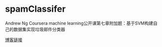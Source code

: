 # spamClassifer
Andrew Ng Coursera machine learning公开课第七章附加题：基于SVM构建自己的数据集实现垃圾邮件分类器

[博客链接](https://iluo.github.io/2018/05/05/Coursera-Machine-Learning-ex6-%E9%99%84%E5%8A%A0%E9%A2%98/#more)